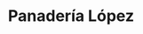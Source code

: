 ---
title: "Panadería López"
url: /aldeamayor-de-san-martin/panaderia-lopez-calle-miguel-hernandez/
shop: Bäckerei
---